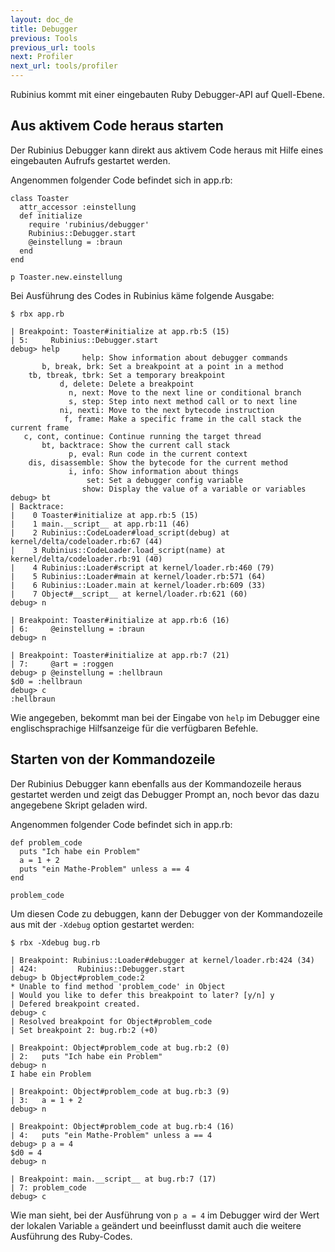 ```yaml
---
layout: doc_de
title: Debugger
previous: Tools
previous_url: tools
next: Profiler
next_url: tools/profiler
---
```


Rubinius kommt mit einer eingebauten Ruby Debugger-API auf Quell-Ebene.

## Aus aktivem Code heraus starten

Der Rubinius Debugger kann direkt aus aktivem Code heraus mit Hilfe eines
eingebauten Aufrufs gestartet werden.

Angenommen folgender Code befindet sich in app.rb:

    class Toaster
      attr_accessor :einstellung
      def initialize
        require 'rubinius/debugger'
        Rubinius::Debugger.start
        @einstellung = :braun
      end
    end

    p Toaster.new.einstellung

Bei Ausführung des Codes in Rubinius käme folgende Ausgabe:

    $ rbx app.rb

    | Breakpoint: Toaster#initialize at app.rb:5 (15)
    | 5:     Rubinius::Debugger.start
    debug> help
                    help: Show information about debugger commands
           b, break, brk: Set a breakpoint at a point in a method
        tb, tbreak, tbrk: Set a temporary breakpoint
               d, delete: Delete a breakpoint
                 n, next: Move to the next line or conditional branch
                 s, step: Step into next method call or to next line
               ni, nexti: Move to the next bytecode instruction
                f, frame: Make a specific frame in the call stack the current frame
       c, cont, continue: Continue running the target thread
           bt, backtrace: Show the current call stack
                 p, eval: Run code in the current context
        dis, disassemble: Show the bytecode for the current method
                 i, info: Show information about things
                     set: Set a debugger config variable
                    show: Display the value of a variable or variables
    debug> bt
    | Backtrace:
    |    0 Toaster#initialize at app.rb:5 (15)
    |    1 main.__script__ at app.rb:11 (46)
    |    2 Rubinius::CodeLoader#load_script(debug) at kernel/delta/codeloader.rb:67 (44)
    |    3 Rubinius::CodeLoader.load_script(name) at kernel/delta/codeloader.rb:91 (40)
    |    4 Rubinius::Loader#script at kernel/loader.rb:460 (79)
    |    5 Rubinius::Loader#main at kernel/loader.rb:571 (64)
    |    6 Rubinius::Loader.main at kernel/loader.rb:609 (33)
    |    7 Object#__script__ at kernel/loader.rb:621 (60)
    debug> n

    | Breakpoint: Toaster#initialize at app.rb:6 (16)
    | 6:     @einstellung = :braun
    debug> n

    | Breakpoint: Toaster#initialize at app.rb:7 (21)
    | 7:     @art = :roggen
    debug> p @einstellung = :hellbraun
    $d0 = :hellbraun
    debug> c
    :hellbraun

Wie angegeben, bekommt man bei der Eingabe von `help` im Debugger eine
englischsprachige Hilfsanzeige für die verfügbaren Befehle.


## Starten von der Kommandozeile

Der Rubinius Debugger kann ebenfalls aus der Kommandozeile heraus gestartet
werden und zeigt das Debugger Prompt an, noch bevor das dazu angegebene Skript
geladen wird.

Angenommen folgender Code befindet sich in app.rb:

    def problem_code
      puts "Ich habe ein Problem"
      a = 1 + 2
      puts "ein Mathe-Problem" unless a == 4
    end

    problem_code

Um diesen Code zu debuggen, kann der Debugger von der Kommandozeile aus mit der
`-Xdebug` option gestartet werden:

    $ rbx -Xdebug bug.rb

    | Breakpoint: Rubinius::Loader#debugger at kernel/loader.rb:424 (34)
    | 424:         Rubinius::Debugger.start
    debug> b Object#problem_code:2
    * Unable to find method 'problem_code' in Object
    | Would you like to defer this breakpoint to later? [y/n] y
    | Defered breakpoint created.
    debug> c
    | Resolved breakpoint for Object#problem_code
    | Set breakpoint 2: bug.rb:2 (+0)

    | Breakpoint: Object#problem_code at bug.rb:2 (0)
    | 2:   puts "Ich habe ein Problem"
    debug> n
    I habe ein Problem

    | Breakpoint: Object#problem_code at bug.rb:3 (9)
    | 3:   a = 1 + 2
    debug> n

    | Breakpoint: Object#problem_code at bug.rb:4 (16)
    | 4:   puts "ein Mathe-Problem" unless a == 4
    debug> p a = 4
    $d0 = 4
    debug> n

    | Breakpoint: main.__script__ at bug.rb:7 (17)
    | 7: problem_code
    debug> c

Wie man sieht, bei der Ausführung von `p a = 4` im Debugger wird der Wert der
lokalen Variable `a` geändert und beeinflusst damit auch die weitere Ausführung
des Ruby-Codes.
